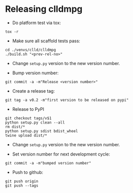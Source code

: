 Releasing clldmpg
=================

- Do platform test via tox:
```
tox -r
```

- Make sure all scaffold tests pass:
```
cd ./venvs/clld/clldmpg
./build.sh "<prev-rel-no>"
```

- Change `setup.py` version to the new version number.

- Bump version number:
```
git commit -a -m"Release <version number>"
```

- Create a release tag:
```
git tag -a v0.2 -m"first version to be released on pypi"
```

- Release to PyPI
```
git checkout tags/v$1
python setup.py clean --all
rm dist/*
python setup.py sdist bdist_wheel
twine upload dist/*
```

- Change `setup.py` version to the new version number.

- Set version number for next development cycle:
```
git commit -a -m"bumped version number"
```

- Push to github:
```
git push origin
git push --tags
```
